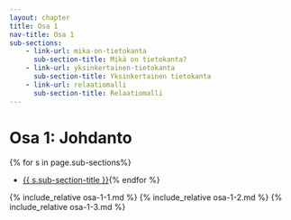 ```yaml
---
layout: chapter
title: Osa 1
nav-title: Osa 1
sub-sections:
    - link-url: mika-on-tietokanta
      sub-section-title: Mikä on tietokanta?
    - link-url: yksinkertainen-tietokanta
      sub-section-title: Yksinkertainen tietokanta
    - link-url: relaatiomalli
      sub-section-title: Relaatiomalli
---
```

# Osa 1: Johdanto

{% for s in page.sub-sections%}
* [{{ s.sub-section-title }}](#{{s.link-url}}){% endfor %}

{% include_relative osa-1-1.md %}
{% include_relative osa-1-2.md %}
{% include_relative osa-1-3.md %}